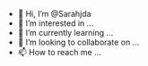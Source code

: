 - 👋 Hi, I’m @Sarahjda
- 👀 I’m interested in ...
- 🌱 I’m currently learning ...
- 💞️ I’m looking to collaborate on ...
- 📫 How to reach me ...

<!---
Sarahjda/Sarahjda is a ✨ special ✨ repository because its `README.md` (this file) appears on your GitHub profile.
You can click the Preview link to take a look at your changes.
--->
